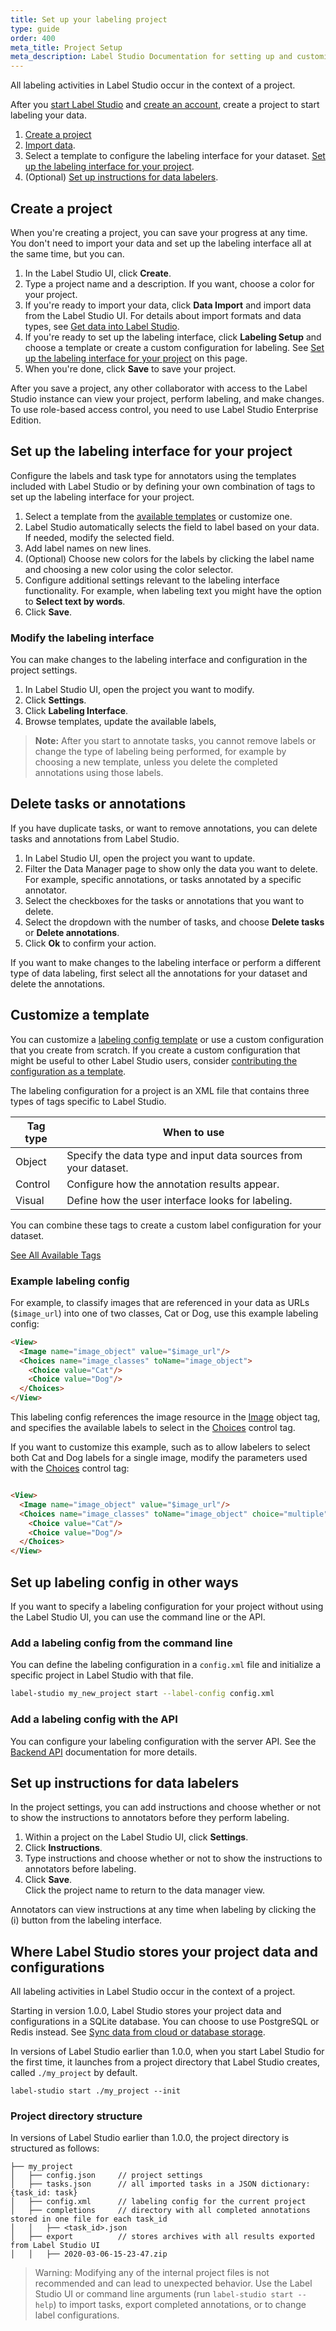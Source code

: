 ```yaml
---
title: Set up your labeling project
type: guide
order: 400
meta_title: Project Setup
meta_description: Label Studio Documentation for setting up and customizing data labeling and annotation projects in Label Studio for machine learning and data science projects. 
---
```


All labeling activities in Label Studio occur in the context of a project. 

After you [start Label Studio](start.html) and [create an account](signup.html), create a project to start labeling your data. 

1. [Create a project](#Create-a-project)
2. [Import data](tasks.html).
3. Select a template to configure the labeling interface for your dataset. [Set up the labeling interface for your project](#Set-up-the-labeling-interface-for-your-project).
4. (Optional) [Set up instructions for data labelers](#Set-up-instructions-for-data-labelers). 

## Create a project

When you're creating a project, you can save your progress at any time. You don't need to import your data and set up the labeling interface all at the same time, but you can.
1. In the Label Studio UI, click **Create**.
2. Type a project name and a description. If you want, choose a color for your project.
3. If you're ready to import your data, click **Data Import** and import data from the Label Studio UI. For details about import formats and data types, see [Get data into Label Studio](tasks.html).
4. If you're ready to set up the labeling interface, click **Labeling Setup** and choose a template or create a custom configuration for labeling. See [Set up the labeling interface for your project](#Set-up-the-labeling-interface-for-your-project) on this page.
5. When you're done, click **Save** to save your project.

After you save a project, any other collaborator with access to the Label Studio instance can view your project, perform labeling, and make changes. To use role-based access control, you need to use Label Studio Enterprise Edition. 

## Set up the labeling interface for your project

Configure the labels and task type for annotators using the templates included with Label Studio or by defining your own combination of tags to set up the labeling interface for your project. 

1. Select a template from the [available templates](/templates) or customize one.
2. Label Studio automatically selects the field to label based on your data. If needed, modify the selected field. 
3. Add label names on new lines. 
4. (Optional) Choose new colors for the labels by clicking the label name and choosing a new color using the color selector.
5. Configure additional settings relevant to the labeling interface functionality. For example, when labeling text you might have the option to **Select text by words**. 
6. Click **Save**. 

### Modify the labeling interface 
You can make changes to the labeling interface and configuration in the project settings.

1. In Label Studio UI, open the project you want to modify.
2. Click **Settings**.
3. Click **Labeling Interface**.
4. Browse templates, update the available labels, 

> **Note:** After you start to annotate tasks, you cannot remove labels or change the type of labeling being performed, for example by choosing a new template, unless you delete the completed annotations using those labels. 


## Delete tasks or annotations
If you have duplicate tasks, or want to remove annotations, you can delete tasks and annotations from Label Studio.

1. In Label Studio UI, open the project you want to update.
2. Filter the Data Manager page to show only the data you want to delete. For example, specific annotations, or tasks annotated by a specific annotator. 
3. Select the checkboxes for the tasks or annotations that you want to delete.
4. Select the dropdown with the number of tasks, and choose **Delete tasks** or **Delete annotations**. 
5. Click **Ok** to confirm your action.

If you want to make changes to the labeling interface or perform a different type of data labeling, first select all the annotations for your dataset and delete the annotations. 

## Customize a template

You can customize a [labeling config template](/templates) or use a custom configuration that you create from scratch. If you create a custom configuration that might be useful to other Label Studio users, consider [contributing the configuration as a template](https://github.com/heartexlabs/label-studio/tree/master/label_studio/examples).

The labeling configuration for a project is an XML file that contains three types of tags specific to Label Studio.

| Tag type | When to use |
| --- | --- |
| Object | Specify the data type and input data sources from your dataset. |
| Control | Configure how the annotation results appear. |
| Visual | Define how the user interface looks for labeling. | 

You can combine these tags to create a custom label configuration for your dataset. 

<a class="button" href="/tags">See All Available Tags</a>

### Example labeling config

For example, to classify images that are referenced in your data as URLs (`$image_url`) into one of two classes, Cat or Dog, use this example labeling config: 
```html
<View>
  <Image name="image_object" value="$image_url"/>
  <Choices name="image_classes" toName="image_object">
    <Choice value="Cat"/>
    <Choice value="Dog"/>
  </Choices>
</View>
```

This labeling config references the image resource in the [Image](/tags/image.html) object tag, and specifies the available labels to select in the [Choices](/tags/choices.html) control tag.

If you want to customize this example, such as to allow labelers to select both Cat and Dog labels for a single image, modify the parameters used with the [Choices](/tags/choices.html) control tag:

```html

<View>
  <Image name="image_object" value="$image_url"/>
  <Choices name="image_classes" toName="image_object" choice="multiple">
    <Choice value="Cat"/>
    <Choice value="Dog"/>
  </Choices>
</View>
```

## Set up labeling config in other ways

If you want to specify a labeling configuration for your project without using the Label Studio UI, you can use the command line or the API. 

### Add a labeling config from the command line
You can define the labeling configuration in a `config.xml` file and initialize a specific project in Label Studio with that file. 

```bash
label-studio my_new_project start --label-config config.xml
```

### Add a labeling config with the API
You can configure your labeling configuration with the server API. See the [Backend API](api.html) documentation for more details.

## Set up instructions for data labelers 

In the project settings, you can add instructions and choose whether or not to show the instructions to annotators before they perform labeling. 

1. Within a project on the Label Studio UI, click **Settings**.
2. Click **Instructions**.
3. Type instructions and choose whether or not to show the instructions to annotators before labeling. 
4. Click **Save**. <br/>Click the project name to return to the data manager view. 

Annotators can view instructions at any time when labeling by clicking the (i) button from the labeling interface.

## Where Label Studio stores your project data and configurations

All labeling activities in Label Studio occur in the context of a project.

Starting in version 1.0.0, Label Studio stores your project data and configurations in a SQLite database. You can choose to use PostgreSQL or Redis instead. See [Sync data from cloud or database storage](storage.html). 

In versions of Label Studio earlier than 1.0.0, when you start Label Studio for the first time, it launches from a project directory that Label Studio creates, called `./my_project` by default. 

`label-studio start ./my_project --init`

### Project directory structure

In versions of Label Studio earlier than 1.0.0, the project directory is structured as follows: 
```
├── my_project
│   ├── config.json     // project settings
│   ├── tasks.json      // all imported tasks in a JSON dictionary: {task_id: task}
│   ├── config.xml      // labeling config for the current project
│   ├── completions     // directory with all completed annotations stored in one file for each task_id 
│   │   ├── <task_id>.json
│   ├── export          // stores archives with all results exported from Label Studio UI 
│   │   ├── 2020-03-06-15-23-47.zip
```

> Warning: Modifying any of the internal project files is not recommended and can lead to unexpected behavior. Use the Label Studio UI or command line arguments (run `label-studio start --help`) to import tasks, export completed annotations, or to change label configurations. 


